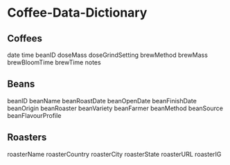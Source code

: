 # Coffee-Data-Dictionary

## Coffees

date
time
beanID
doseMass
doseGrindSetting
brewMethod
brewMass
brewBloomTime
brewTime
notes

## Beans

beanID
beanName
beanRoastDate
beanOpenDate
beanFinishDate
beanOrigin
beanRoaster
beanVariety
beanFarmer
beanMethod
beanSource
beanFlavourProfile

## Roasters

roasterName
roasterCountry
roasterCity
roasterState
roasterURL
roasterIG
